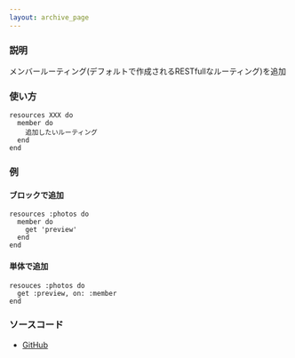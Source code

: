 ```yaml
---
layout: archive_page
---
```

### 説明
メンバールーティング(デフォルトで作成されるRESTfullなルーティング)を追加

### 使い方
    resources XXX do
      member do
        追加したいルーティング
      end
    end

### 例
#### ブロックで追加
    resources :photos do
      member do
        get 'preview'
      end
    end

#### 単体で追加
    resouces :photos do
      get :preview, on: :member
    end

### ソースコード
* [GitHub](https://github.com/rails/rails/blob/f33d52c95217212cbacc8d5e44b5a8e3cdc6f5b3/actionpack/lib/action_dispatch/routing/mapper.rb#L1529)
